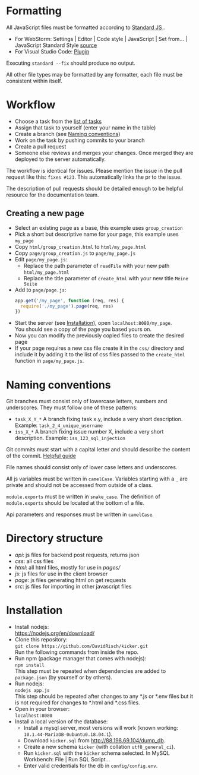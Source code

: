 # Formatting

All JavaScript files must be formatted according to [Standard JS ](https://standardjs.com/).
- For WebStorm: Settings | Editor | Code style | JavaScript | Set from... | JavaScript Standard Style [source](https://plugins.jetbrains.com/plugin/8396-clangformatij)
- For Visual Studio Code: [Plugin](https://marketplace.visualstudio.com/items?itemName=chenxsan.vscode-standardjs)

Executing `standard --fix` should produce no output.

All other file types may be formatted by any formatter, each file must be consistent within itself.

# Workflow

- Choose a task from the [list of tasks](https://github.com/DavidRisch/kicker/wiki/Tasks)
- Assign that task to yourself (enter your name in the table)
- Create a branch (see [Naming conventions](#naming-conventions))
- Work on the task by pushing commits to your branch
- Create a pull request
- Someone else reviews and merges your changes. Once merged they are deployed to the server automatically.

The workflow is identical for issues. Please mention the issue in the pull request like this: `fixes #123`. This automatically links the pr to the issue.

The description of pull requests should be detailed enough to be helpful resource for the documentation team.

## Creating a new page

- Select an existing page as a base, this example uses `group_creation`
- Pick a short but descriptive name for your page, this example uses `my_page`
- Copy `html/group_creation.html` to `html/my_page.html`
- Copy `page/group_creation.js` to `page/my_page.js`
- Edit `page/my_page.js`:
  - Replace the path parameter of `readFile` with your new path `html/my_page.html`
  - Replace the title parameter of `create_html` with your new title `Meine Seite`
- Add to `page/page.js`:
  ```js
  app.get('/my_page', function (req, res) {
    require('./my_page').page(req, res)
  })
  ```
- Start the server (see [Installation](#installation)), open `localhost:8080/my_page`.  
  You should see a copy of the page you based yours on.
- Now you can modify the previously copied files to create the desired page
- If your page requires a new css file create it in the `css/` directory and 
include it by adding it to the list of css files passed to the `create_html` function in `page/my_page.js`.

# Naming conventions

Git branches must consist only of lowercase letters, numbers and underscores. They must follow one of these patterns:
- `task_X_Y_*` A branch fixing task x.y, include a very short description. Example: `task_2_4_unique_username`
- `iss_X_*` A branch fixing issue number X, include a very short description. Example: `iss_123_sql_injection`

Git commits must start with a capital letter and should describe the content of the commit. [Helpful guide](https://chris.beams.io/posts/git-commit/)

File names should consist only of lower case letters and underscores.

All js variables must be written in `camelCase`. Variables starting with a `_` are private and should not be accessed from outside of a class.

`module.exports` must be written in `snake_case`. The definition of `module.exports` should be located at the bottom of a file.

Api parameters and responses must be written in `camelCase`.

# Directory structure

- _api_: js files for backend post requests, returns json
- _css_: all css files
- _html_: all html files, mostly for use in _pages/_
- _js_: js files for use in the client browser
- _page_: js files generating html on get requests
- _src_: js files for importing in other javascript files

# Installation

- Install nodejs:  
  https://nodejs.org/en/download/
- Clone this repository:  
  ```git clone https://github.com/DavidRisch/kicker.git```  
  Run the following commands from inside the repo.
- Run npm (package manager that comes with nodejs):  
  `npm install`  
  This step must be repeated when dependencies are added to `package.json` (by yourself or by others).
- Run nodejs:  
  `nodejs app.js`  
  This step should be repeated after changes to any *.js or *.env files but it is not required for changes to *.html and *.css files.
- Open in your browser:  
  `localhost:8080`
- Install a local version of the database:
  - Install a mysql server, most versions will work (known working: `10.1.44-MariaDB-0ubuntu0.18.04.1`). 
  - Download `kicker.sql` from http://88.198.69.104/dump_db.
  - Create a new schema `kicker` (with collation `utf8_general_ci`).
  - Run `kicker.sql` with the `kicker` schema selected. In MySQL Workbench: File | Run SQL Script...
  - Enter valid credentials for the db in `config/config.env`.
  
